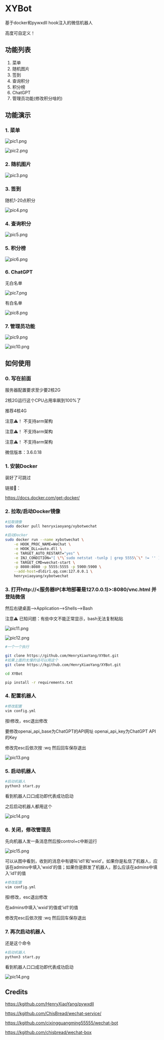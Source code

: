 # XYBot
基于docker和pywxdll hook注入的微信机器人

高度可自定义！

## 功能列表

1. 菜单
2. 随机图片
3. 签到
4. 查询积分
5. 积分榜
6. ChatGPT
7. 管理员功能(修改积分啥的)

## 功能演示
### 1. 菜单

![pic1.png](https://github.com/HenryXiaoYang/XYBot/blob/main/readmepics/pic1.png)

![pic2.png](https://github.com/HenryXiaoYang/XYBot/blob/main/readmepics/pic2.png)

### 2. 随机图片

![pic3.png](https://github.com/HenryXiaoYang/XYBot/blob/main/readmepics/pic3.png)

### 3. 签到

随机1-20点积分

![pic4.png](https://github.com/HenryXiaoYang/XYBot/blob/main/readmepics/pic4.png)

### 4. 查询积分

![pic5.png](https://github.com/HenryXiaoYang/XYBot/blob/main/readmepics/pic5.png)

### 5. 积分榜

![pic6.png](https://github.com/HenryXiaoYang/XYBot/blob/main/readmepics/pic6.png)

### 6. ChatGPT

无白名单

![pic7.png](https://github.com/HenryXiaoYang/XYBot/blob/main/readmepics/pic7.png)

有白名单

![pic8.png](https://github.com/HenryXiaoYang/XYBot/blob/main/readmepics/pic8.png)

### 7. 管理员功能

![pic9.png](https://github.com/HenryXiaoYang/XYBot/blob/main/readmepics/pic9.png)

![pic10.png](https://github.com/HenryXiaoYang/XYBot/blob/main/readmepics/pic10.png)

## 如何使用

### 0. 写在前面
服务器配置要求至少要2核2G

2核2G运行这个CPU占用率飙到100%了

推荐4核4G

注意⚠！ 不支持arm架构️

注意⚠！ 不支持arm架构️

注意⚠！ 不支持arm架构️

微信版本：3.6.0.18


### 1. 安装Docker

装好了可跳过

链接🔗：

https://docs.docker.com/get-docker/

### 2. 拉取/启动Docker镜像
```bash
#拉取镜像
sudo docker pull henryxiaoyang/xybotwechat
```
```bash
#启动Docker
sudo docker run --name xybotwechat \
    -e HOOK_PROC_NAME=WeChat \
    -e HOOK_DLL=auto.dll \
    -e TARGET_AUTO_RESTART="yes" \
    -e INJ_CONDITION="[ \"\`sudo netstat -tunlp | grep 5555\`\" != '' ] && exit 0 ; sleep 5 ; curl 'http://127.0.0.1:8680/hi' 2>/dev/null | grep -P 'code.:0'" \
    -e TARGET_CMD=wechat-start \
    -p 8080:8080 -p 5555:5555 -p 5900:5900 \
    --add-host=dldir1.qq.com:127.0.0.1 \
    henryxiaoyang/xybotwechat
```

### 3. 打开http://<服务器IP(本地部署是127.0.0.1)>:8080/vnc.html 并登陆微信

然后右键桌面-->Application-->Shells-->Bash

注意⚠️ 已知问题：有些中文不能正常显示，bash无法复制粘贴

![pic11.png](https://github.com/HenryXiaoYang/XYBot/blob/main/readmepics/pic11.png)

![pic12.png](https://github.com/HenryXiaoYang/XYBot/blob/main/readmepics/pic12.png)

```bash
#一个一个执行

git clone https://github.com/HenryXiaoYang/XYBot.git
#如果上面的太慢的话可以用这个
git clone https://kgithub.com/HenryXiaoYang/XYBot.git

cd XYBot

pip install -r requirements.txt
```

### 4. 配置机器人
```bash
#修改配置
vim config.yml
```
按i修改，esc退出修改

要修改openai_api_base为ChatGPT的API网址 openai_api_key为ChatGPT API的Key

修改完esc后依次按 :wq 然后回车保存退出

![pic13.png](https://github.com/HenryXiaoYang/XYBot/blob/main/readmepics/pic13.png)



### 5. 启动机器人
```bash
#启动机器人
python3 start.py
```
看到机器人口口成功即代表成功启动

之后启动机器人都用这个

![pic14.png](https://github.com/HenryXiaoYang/XYBot/blob/main/readmepics/pic14.png)

### 6. 关闭，修改管理员
先向机器人发一条消息然后按control+c中断运行

![pic15.png](https://github.com/HenryXiaoYang/XYBot/blob/main/readmepics/pic15.png)

可以从图中看到，收到的消息中有键叫'id1'和'wxid'。如果你是私信了机器人，应该在admins中填入'wxid'的值；如果你是群发了机器人，那么应该在admins中填入'id1'的值

```bash
#修改配置
vim config.yml
```
按i修改，esc退出修改

在admins中填入'wxid'的值或'id1'的值

修改完esc后依次按 :wq 然后回车保存退出

### 7. 再次启动机器人
还是这个命令
```bash
#启动机器人
python3 start.py
```
看到机器人口口成功即代表成功启动

![pic14.png](https://github.com/HenryXiaoYang/XYBot/blob/main/readmepics/pic14.png)

## Credits
https://kgithub.com/HenryXiaoYang/pywxdll

https://kgithub.com/ChisBread/wechat-service/

https://kgithub.com/cixingguangming55555/wechat-bot

https://kgithub.com/chisbread/wechat-box